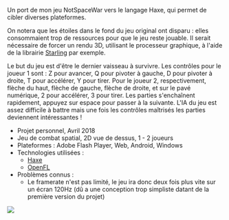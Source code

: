 Un port de mon jeu NotSpaceWar vers le langage Haxe, qui permet de cibler diverses plateformes.

On notera que les étoiles dans le fond du jeu original ont disparu : elles consommaient trop de ressources pour que le jeu reste jouable. Il serait nécessaire de forcer un rendu 3D, utilisant le processeur graphique, à l'aide de la librairie [Starling](https://github.com/openfl/starling "Github") par exemple.

Le but du jeu est d'être le dernier vaisseau à survivre. Les contrôles pour le joueur 1 sont : Z pour avancer, Q pour pivoter à gauche, D pour pivoter à droite, T pour accélérer, Y pour tirer. Pour le joueur 2, respectivement, flèche du haut, flèche de gauche, flèche de droite, et sur le pavé numérique, 2 pour accélérer, 3 pour tirer. Les parties s'enchaînent rapidement, appuyez sur espace pour passer à la suivante. L'IA du jeu est assez difficile à battre mais une fois les contrôles maîtrisés les parties deviennent intéressantes !

+ Projet personnel, Avril 2018
+ Jeu de combat spatial, 2D vue de dessus, 1 - 2 joueurs
+ Plateformes : Adobe Flash Player, Web, Android, Windows
+ Technologies utilisées :
    - [Haxe](https://fr.wikipedia.org/wiki/Haxe "Wikipedia")
    - [OpenFL](http://www.openfl.org/ "openfl.org")
+ Problèmes connus :
    - Le framerate n'est pas limité, le jeu ira donc deux fois plus vite sur un écran 120Hz (dû a une conception trop simpliste datant de la première version du projet) 

![](°project-image°)